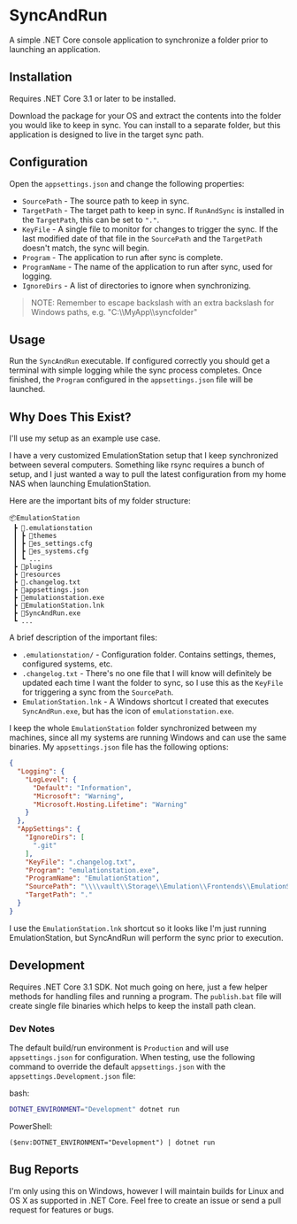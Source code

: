 # SyncAndRun

A simple .NET Core console application to synchronize a folder prior to launching an application.

## Installation

Requires .NET Core 3.1 or later to be installed.

Download the package for your OS and extract the contents into the folder you would like to keep in sync. You can install to a separate folder, but this application is designed to live in the target sync path.

## Configuration

Open the `appsettings.json` and change the following properties:

* `SourcePath` - The source path to keep in sync.
* `TargetPath` - The target path to keep in sync. If `RunAndSync` is installed in the `TargetPath`, this can be set to `"."`.
* `KeyFile` - A single file to monitor for changes to trigger the sync. If the last modified date of that file in the `SourcePath` and the `TargetPath` doesn't match, the sync will begin.
* `Program` - The application to run after sync is complete.
* `ProgramName` - The name of the application to run after sync, used for logging.
* `IgnoreDirs` - A list of directories to ignore when synchronizing.

> NOTE: Remember to escape backslash with an extra backslash for Windows paths, e.g. "C:\\\\MyApp\\\\syncfolder"

## Usage

Run the `SyncAndRun` executable. If configured correctly you should get a terminal with simple logging while the sync process completes. Once finished, the `Program` configured in the `appsettings.json` file will be launched.

## Why Does This Exist?

I'll use my setup as an example use case.

I have a very customized EmulationStation setup that I keep synchronized between several computers. Something like rsync requires a bunch of setup, and I just wanted a way to pull the latest configuration from my home NAS when launching EmulationStation.

Here are the important bits of my folder structure:

``` text
📦EmulationStation
 ┣ 📂.emulationstation
 ┃ ┣ 📂themes
 ┃ ┣ 📜es_settings.cfg
 ┃ ┣ 📜es_systems.cfg
 ┃ ┗ ...
 ┣ 📂plugins
 ┣ 📂resources
 ┣ 📜.changelog.txt
 ┣ 📜appsettings.json
 ┣ 📜emulationstation.exe
 ┣ 📜EmulationStation.lnk
 ┣ 📜SyncAndRun.exe
 ┗ ...
```

A brief description of the important files:

* `.emulationstation/` - Configuration folder. Contains settings, themes, configured systems, etc.
* `.changelog.txt` - There's no one file that I will know will definitely be updated each time I want the folder to sync, so I use this as the `KeyFile` for triggering a sync from the `SourcePath`.
* `EmulationStation.lnk` - A Windows shortcut I created that executes `SyncAndRun.exe`, but has the icon of `emulationstation.exe`.

I keep the whole `EmulationStation` folder synchronized between my machines, since all my systems are running Windows and can use the same binaries. My `appsettings.json` file has the following options:

```json
{
  "Logging": {
    "LogLevel": {
      "Default": "Information",
      "Microsoft": "Warning",
      "Microsoft.Hosting.Lifetime": "Warning"
    }
  },
  "AppSettings": {
    "IgnoreDirs": [
      ".git"
    ],
    "KeyFile": ".changelog.txt",
    "Program": "emulationstation.exe",
    "ProgramName": "EmulationStation",
    "SourcePath": "\\\\vault\\Storage\\Emulation\\Frontends\\EmulationStation",
    "TargetPath": "."
  }
}

```

I use the `EmulationStation.lnk` shortcut so it looks like I'm just running EmulationStation, but SyncAndRun will perform the sync prior to execution.

## Development

Requires .NET Core 3.1 SDK. Not much going on here, just a few helper methods for handling files and running a program. The `publish.bat` file will create single file binaries which helps to keep the install path clean.

### Dev Notes

The default build/run environment is `Production` and will use `appsettings.json` for configuration. When testing, use the following command to override the default `appsettings.json` with the `appsettings.Development.json` file:

bash:

```sh
DOTNET_ENVIRONMENT="Development" dotnet run
```

PowerShell:

```pwsh
($env:DOTNET_ENVIRONMENT="Development") | dotnet run
```

## Bug Reports

I'm only using this on Windows, however I will maintain builds for Linux and OS X as supported in .NET Core. Feel free to create an issue or send a pull request for features or bugs.
